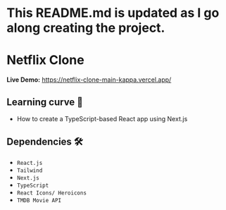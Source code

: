 # This README.md is updated as I go along creating the project. #

# Netflix Clone
**Live Demo:**  https://netflix-clone-main-kappa.vercel.app/



## Learning curve 🧠
* How to create a TypeScript-based React app using Next.js


## Dependencies 🛠️

* `React.js`
* `Tailwind`
* `Next.js`
* `TypeScript`
* `React Icons/ Heroicons`
* `TMDB Movie API`